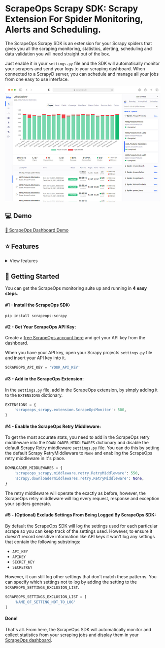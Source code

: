# ScrapeOps Scrapy SDK: Scrapy Extension For Spider Monitoring, Alerts and Scheduling.
The ScrapeOps Scrapy SDK is an extension for your Scrapy spiders that gives you all the scraping monitoring, statistics, alerting, scheduling and data validation you will need straight out of the box. 

Just enable it in your `settings.py` file and the SDK will automatically monitor your scrapers and send your logs to your scraping dashboard. When connected to a ScrapyD server, you can schedule and manage all your jobs from one easy to use interface.


![ScrapeOps Dashboard Demo](https://github.com/ScrapeOps/scrapeops-docs/blob/main/assets/scrapeops-hero-page-small.jpg)


## :computer: Demo
[:link: ScrapeOps Dashboard Demo](https://scrapeops.io/app/login/demo)

## :star: Features
<details>
<summary>View features</summary>

- **Scrapy Job Stats & Visualisation**
  - :chart_with_upwards_trend: Individual Job Progress Stats
  - :bar_chart: Compare Jobs versus Historical Jobs
  - :100: Job Stats Tracked
    - :white_check_mark: Pages Scraped & Missed
    - :white_check_mark: Items Parsed & Missed
    - :white_check_mark: Item Field Coverage
    - :white_check_mark: Runtimes
    - :white_check_mark: Response Status Codes
    - :white_check_mark: Success Rates & Average Latencies
    - :white_check_mark: Errors & Warnings
    - :white_check_mark: Bandwidth

- **Health Checks & Alerts**
  - :male_detective: Custom Spider & Job Health Checks 
  - :package: Out of the Box Alerts - Slack (More coming soon!)
  - :bookmark_tabs: Daily Scraping Reports

 - **ScrapyD Cluster Management**
    - :link: Integrate With ScrapyD Servers
    - :alarm_clock: Schedule Periodic Jobs
    - :100: All Scrapyd JSON API Supported
    - :closed_lock_with_key: Secure Your ScrapyD with BasicAuth, HTTPS or Whitelisted IPs
 - **Proxy Monitoring (Coming Soon)**
    - :chart_with_upwards_trend: Monitor Your Proxy Account Usage
    - :chart_with_downwards_trend: Track Your Proxy Providers Performance
    - :bar_chart: Compare Proxy Performance Verus Other Providers

</details>

## :rocket: Getting Started
You can get the ScrapeOps monitoring suite up and running in **4 easy steps**.

#### #1 - Install the ScrapeOps SDK:

```
pip install scrapeops-scrapy
```

#### #2 - Get Your ScrapeOps API Key:
Create a [free ScrapeOps account here](https://scrapeops.io/app/register) and get your API key from the dashboard.

When you have your API key, open your Scrapy projects `settings.py` file and insert your API key into it. 

```python
SCRAPEOPS_API_KEY = 'YOUR_API_KEY'
```

#### #3 - Add in the ScrapeOps Extension:
In the `settings.py` file, add in the ScrapeOps extension, by simply adding it to the `EXTENSIONS` dictionary.

```python
EXTENSIONS = {
    'scrapeops_scrapy.extension.ScrapeOpsMonitor': 500, 
}
```

#### #4 - Enable the ScrapeOps Retry Middleware:
To get the most accurate stats, you need to add in the ScrapeOps retry middleware into the `DOWNLOADER_MIDDLEWARES` dictionary and disable the default Scrapy Retry middleware `settings.py` file. You can do this by setting the default Scrapy RetryMiddleware to `None` and enabling the ScrapeOps retry middleware in it's place.

```python
DOWNLOADER_MIDDLEWARES = {
    'scrapeops_scrapy.middleware.retry.RetryMiddleware': 550,
    'scrapy.downloadermiddlewares.retry.RetryMiddleware': None,
}
```

The retry middleware will operate the exactly as before, however, the ScrapeOps retry middleware will log every request, response and exception your spiders generate. 

#### #5 - (Optional) Exclude Settings From Being Logged By ScrapeOps SDK:
By default the ScrapeOps SDK will log the settings used for each particular scrape so you can keep track of the settings used. However, to ensure it doesn't record sensitive information like API keys it won't log any settings that contain the following substrings:

- `API_KEY`
- `APIKEY`
- `SECRET_KEY`
- `SECRETKEY`

However, it can still log other settings that don't match these patterns. You can specify which settings not to log by adding the setting to the `SCRAPEOPS_SETTINGS_EXCLUSION_LIST`. 

```python
SCRAPEOPS_SETTINGS_EXCLUSION_LIST = [
    'NAME_OF_SETTING_NOT_TO_LOG'
]
```

#### Done!
That's all. From here, the ScrapeOps SDK will automatically monitor and collect statistics from your scraping jobs and display them in your [ScrapeOps dashboard](https://scrapeops.io/app/dashboard). 
